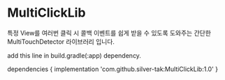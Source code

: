 # MultiClickLib

특정 View를 여러번 클릭 시 콜백 이벤트를 쉽게 받을 수 있도록 도와주는 간단한 MultiTouchDetector 라이브러리 입니다.

add this line in build.gradle(:app) dependency.

dependencies {
  implementation 'com.github.silver-tak:MultiClickLib:1.0'
}

